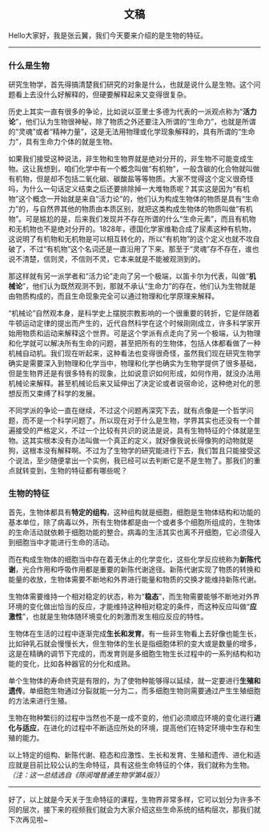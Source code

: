 <h2 align = "center">文稿</h2>

Hello大家好，我是张云翼，我们今天要来介绍的是生物的特征。

---

### 什么是生物

研究生物学，首先得搞清楚我们研究的对象是什么，也就是说什么是生物。这个问题看上去没什么好解释的，但硬要解释起来又变得很复杂。

历史上其实一直有很多的争论，比如说以亚里士多德为代表的一派观点称为“**活力论**”，他们认为生物很神秘，除了物质之外还要注入所谓的“生命力”，也就是所谓的“灵魂”或者“精神力量”，这是无法用物理或化学现象解释的，具有所谓的“生命力”，具有生命力个体的就是生物。

如果我们接受这种说法，非生物和生物界就是绝对分开的，非生物不可能变成生物。这让我想到，咱们化学中有一个概念叫做“有机物”，一般含碳的化合物就叫做有机物，但是却不包括二氧化碳、碳酸盐等等物质。大家不觉得这个定义很奇怪吗，为什么一句话定义结束之后还要排除掉一大堆物质呢？其实这是因为“有机物”这个概念一开始就是来自“活力论”的，他们认为构成生物体的物质是具有“生命力”的，与自然界其他的物质由本质区别，就把这类构成生物体的物质叫做“有机物”。可是尴尬的是，后来我们发现并不存在所谓的什么“生命元素”，而且有机物和无机物也不是绝对分开的。1828年，德国化学家维勒合成了尿素这种有机物，这说明了有机物和无机物是可以相互转化的，所以“有机物”的这个定义也就不攻自破了，不过“有机物”这个名词还是一直沿用了下来。那至于“灵魂”存不存在，谁也说不清楚，信则灵，不信则不灵，它本来就是不能被观测到的。

那这样就有另一派学者和“活力论”走向了另一个极端，以笛卡尔为代表，叫做“**机械论**”，他们认为既然观测不到，那就不承认“生命力”的存在，他们认为生物就是由物质构成的，而且生命现象完全可以通过物理和化学原理来解释。

“机械论”自然观本身，是科学史上摆脱宗教影响的一个很重要的转折，它是伴随着牛顿运动定律的提出而产生的，近代自然科学在这个时候刚刚成立，许多科学家开始用物质和运动来解释这个世界。可是这个学派有点走向了另一个极端，认为物理和化学就可以解决所有生命的问题，甚至把所有的生物体，包括人体都看做了一种机械自动机。我们现在听起来，这种看法也变得很奇怪，虽然我们现在研究生物学确实是需要深入到物理和化学当中，物理和化学也确实为生物学提供了很多基础，但是生物界还是有很多特有的现象，比如说意识如何形成，如何作用，就没办法用机械论来解释。甚至机械论后来又延伸出了决定论或者说宿命论，这种绝对化的思想反而又束缚了科学的发展。

不同学派的争论一直在继续，不过这个问题再深究下去，就有点像是一个哲学问题，而不是一个科学问题了。所以现在对于什么是生物，学界其实也还没有一个普遍接受的严格定义，不过一个比较有共识的说法是说，具有生物特征的个体就是生物。这其实根本没有办法叫做一个真正的定义，就好像我说长得像狗的动物就是狗，这根本没有解释啊。不过为了生物学的研究能进行下去，我们暂且只能接受这个说法，至少随便拿出一个实例，我已经可以去判断它是不是生物了。那我们的重点就转变到，生物的特征都有哪些呢？

### 生物的特征

首先，生物体都具有**特定的组构**，这种组构就是细胞，细胞是生物体结构和功能的基本单位，除了病毒以外，所有生物体都是由一个或者多个细胞所组成的，生物体的生命活动就依赖于细胞功能的整合。病毒的生活其实也离不开细胞，它必须侵入到细胞当中才能进行生命的活动。

而在构成生物体的细胞当中存在着无休止的化学变化，这些化学反应统称为**新陈代谢**，光合作用和呼吸作用都是重要的新陈代谢途径。新陈代谢实现了物质的转换和能量的收放，生物体需要不断地和外界进行能量和物质的交换才能维持新陈代谢。

生物体需要维持一个相对稳定的状态，称为“**稳态**”，而生物需要能够不断地对外界环境的变化做出恰当的反应，才能维持这种相对稳定的条件，而这种反应叫做“**应激性**”，也就是生物体随环境变化的刺激而发生相应反应的特性。

生物体在生活的过程中逐渐完成**生长和发育**。有一些非生物看上去好像也能生长，比如钟乳石就会慢慢长大，但生物体的生长是指细胞体积的变大或是数量的增多，这是在精确的调节下完成的，而发育则是多细胞生物生长过程中的一系列结构和功能的变化，比如各种器官的分化和成熟。

单个生物体的寿命终究是有限的，为了使物种能够得以延续，就一定要进行**生殖和遗传**。单细胞生物通过分裂就能一分为二，而多细胞生物则需要通过产生生殖细胞的方法来进行生殖。

生物在物种繁衍的过程中当然也不是一成不变的，他们必须顺应环境的变化进行**进化与适应**，在进化的过程中不断适应所处的环境，提高他们在特定环境中生存和生殖的能力。

以上特定的组构、新陈代谢、稳态和应激性、生长和发育、生殖和遗传、进化和适应就是目前比较公认的生命特征，具有这些生命特征的个体，我们就称为生物。*（注：这一总结选自《陈阅增普通生物学第4版》）*

---

好了，以上就是今天关于生命特征的课程，生物界非常多样，它可以划分为许多不同的层次，接下来的视频我们就会为大家介绍这些生命系统的结构层次，那我们就下次再见啦~
